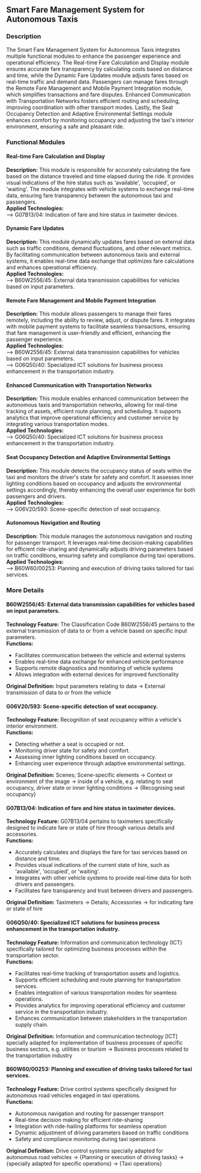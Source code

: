 ## Smart Fare Management System for Autonomous Taxis  
### Description  
The Smart Fare Management System for Autonomous Taxis integrates multiple functional modules to enhance the passenger experience and operational efficiency. The Real-time Fare Calculation and Display module ensures accurate fare transparency by calculating costs based on distance and time, while the Dynamic Fare Updates module adjusts fares based on real-time traffic and demand data. Passengers can manage fares through the Remote Fare Management and Mobile Payment Integration module, which simplifies transactions and fare disputes. Enhanced Communication with Transportation Networks fosters efficient routing and scheduling, improving coordination with other transport modes. Lastly, the Seat Occupancy Detection and Adaptive Environmental Settings module enhances comfort by monitoring occupancy and adjusting the taxi's interior environment, ensuring a safe and pleasant ride.  
### Functional Modules  
#### Real-time Fare Calculation and Display  
**Description:** This module is responsible for accurately calculating the fare based on the distance traveled and time elapsed during the ride. It provides visual indications of the hire status such as 'available', 'occupied', or 'waiting'. The module integrates with vehicle systems to exchange real-time data, ensuring fare transparency between the autonomous taxi and passengers.  
**Applied Technologies:**  
--> G07B13/04: Indication of fare and hire status in taximeter devices.  
#### Dynamic Fare Updates  
**Description:** This module dynamically updates fares based on external data such as traffic conditions, demand fluctuations, and other relevant metrics. By facilitating communication between autonomous taxis and external systems, it enables real-time data exchange that optimizes fare calculations and enhances operational efficiency.  
**Applied Technologies:**  
--> B60W2556/45: External data transmission capabilities for vehicles based on input parameters.  
#### Remote Fare Management and Mobile Payment Integration  
**Description:** This module allows passengers to manage their fares remotely, including the ability to review, adjust, or dispute fares. It integrates with mobile payment systems to facilitate seamless transactions, ensuring that fare management is user-friendly and efficient, enhancing the passenger experience.  
**Applied Technologies:**  
--> B60W2556/45: External data transmission capabilities for vehicles based on input parameters.  
--> G06Q50/40: Specialized ICT solutions for business process enhancement in the transportation industry.  
#### Enhanced Communication with Transportation Networks  
**Description:** This module enables enhanced communication between the autonomous taxis and transportation networks, allowing for real-time tracking of assets, efficient route planning, and scheduling. It supports analytics that improve operational efficiency and customer service by integrating various transportation modes.  
**Applied Technologies:**  
--> G06Q50/40: Specialized ICT solutions for business process enhancement in the transportation industry.  
#### Seat Occupancy Detection and Adaptive Environmental Settings  
**Description:** This module detects the occupancy status of seats within the taxi and monitors the driver's state for safety and comfort. It assesses inner lighting conditions based on occupancy and adjusts the environmental settings accordingly, thereby enhancing the overall user experience for both passengers and drivers.  
**Applied Technologies:**  
--> G06V20/593: Scene-specific detection of seat occupancy.  
#### Autonomous Navigation and Routing  
**Description:** This module manages the autonomous navigation and routing for passenger transport. It leverages real-time decision-making capabilities for efficient ride-sharing and dynamically adjusts driving parameters based on traffic conditions, ensuring safety and compliance during taxi operations.  
**Applied Technologies:**  
--> B60W60/00253: Planning and execution of driving tasks tailored for taxi services.  
  
### More Details  
#### B60W2556/45: External data transmission capabilities for vehicles based on input parameters.  
**Technology Feature:** The Classification Code B60W2556/45 pertains to the external transmission of data to or from a vehicle based on specific input parameters.  
**Functions:**  
 - Facilitates communication between the vehicle and external systems  
 - Enables real-time data exchange for enhanced vehicle performance  
 - Supports remote diagnostics and monitoring of vehicle systems  
 - Allows integration with external devices for improved functionality  
  
**Original Definition:** Input parameters relating to data -> External transmission of data to or from the vehicle  
#### G06V20/593: Scene-specific detection of seat occupancy.  
**Technology Feature:** Recognition of seat occupancy within a vehicle's interior environment.  
**Functions:**  
 - Detecting whether a seat is occupied or not.  
 - Monitoring driver state for safety and comfort.  
 - Assessing inner lighting conditions based on occupancy.  
 - Enhancing user experience through adaptive environmental settings.  
  
**Original Definition:** Scenes; Scene-specific elements -> Context or environment of the image -> inside of a vehicle, e.g. relating to seat occupancy, driver state or inner lighting conditions -> {Recognising seat occupancy}   
#### G07B13/04: Indication of fare and hire status in taximeter devices.  
**Technology Feature:** G07B13/04 pertains to taximeters specifically designed to indicate fare or state of hire through various details and accessories.  
**Functions:**  
 - Accurately calculates and displays the fare for taxi services based on distance and time.  
 - Provides visual indications of the current state of hire, such as 'available', 'occupied', or 'waiting'.  
 - Integrates with other vehicle systems to provide real-time data for both drivers and passengers.  
 - Facilitates fare transparency and trust between drivers and passengers.  
  
**Original Definition:** Taximeters -> Details; Accessories -> for indicating fare or state of hire  
#### G06Q50/40: Specialized ICT solutions for business process enhancement in the transportation industry.  
**Technology Feature:** Information and communication technology (ICT) specifically tailored for optimizing business processes within the transportation sector.  
**Functions:**  
 - Facilitates real-time tracking of transportation assets and logistics.  
 - Supports efficient scheduling and route planning for transportation services.  
 - Enables integration of various transportation modes for seamless operations.  
 - Provides analytics for improving operational efficiency and customer service in the transportation industry.  
 - Enhances communication between stakeholders in the transportation supply chain.  
  
**Original Definition:** Information and communication technology [ICT] specially adapted for implementation of business processes of specific business sectors, e.g. utilities or tourism -> Business processes related to the transportation industry  
#### B60W60/00253: Planning and execution of driving tasks tailored for taxi services.  
**Technology Feature:** Drive control systems specifically designed for autonomous road vehicles engaged in taxi operations.  
**Functions:**  
 - Autonomous navigation and routing for passenger transport  
 - Real-time decision making for efficient ride-sharing  
 - Integration with ride-hailing platforms for seamless operation  
 - Dynamic adjustment of driving parameters based on traffic conditions  
 - Safety and compliance monitoring during taxi operations  
  
**Original Definition:** Drive control systems specially adapted for autonomous road vehicles -> {Planning or execution of driving tasks}  -> {specially adapted for specific operations}  -> {Taxi operations}   
